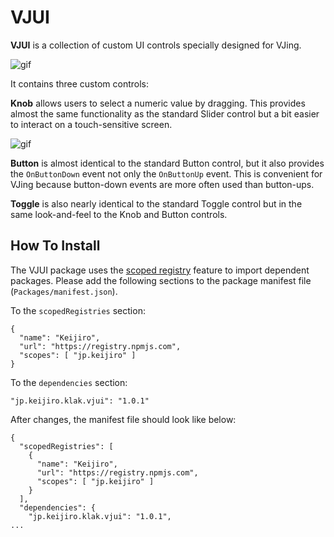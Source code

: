 VJUI
====

**VJUI** is a collection of custom UI controls specially designed for VJing.

![gif](https://i.imgur.com/COKYrxA.gif)

It contains three custom controls:

**Knob** allows users to select a numeric value by dragging. This provides
almost the same functionality as the standard Slider control but a bit easier
to interact on a touch-sensitive screen.

![gif](https://i.imgur.com/nktaIxg.gif)

**Button** is almost identical to the standard Button control, but it also
provides the `OnButtonDown` event not only the `OnButtonUp` event. This is
convenient for VJing because button-down events are more often used than
button-ups.

**Toggle** is also nearly identical to the standard Toggle control but in the
same look-and-feel to the Knob and Button controls.

How To Install
--------------

The VJUI package uses the [scoped registry] feature to import dependent
packages. Please add the following sections to the package manifest file
(`Packages/manifest.json`).

To the `scopedRegistries` section:

```
{
  "name": "Keijiro",
  "url": "https://registry.npmjs.com",
  "scopes": [ "jp.keijiro" ]
}
```

To the `dependencies` section:

```
"jp.keijiro.klak.vjui": "1.0.1"
```

After changes, the manifest file should look like below:

```
{
  "scopedRegistries": [
    {
      "name": "Keijiro",
      "url": "https://registry.npmjs.com",
      "scopes": [ "jp.keijiro" ]
    }
  ],
  "dependencies": {
    "jp.keijiro.klak.vjui": "1.0.1",
...
```

[scoped registry]: https://docs.unity3d.com/Manual/upm-scoped.html
